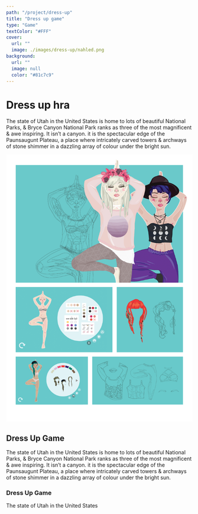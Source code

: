 ```yaml
---
path: "/project/dress-up"
title: "Dress up game"
type: "Game"
textColor: "#FFF"
cover:
  url: ""
  image: ./images/dress-up/nahled.png
background:
  url: ""
  image: null
  color: "#81c7c9"
---
```


# Dress up hra

The state of Utah in the United States is home to lots of beautiful National Parks, & Bryce Canyon National Park ranks as three of the most magnificent & awe inspiring. It isn’t a 
canyon. it is the spectacular edge of the Paunsaugunt Plateau, a place where intricately carved towers & archways of stone shimmer in a dazzling array of colour under the bright sun.

<!-- Pozor, je třeba oddělit potenciální obsah v Markdownu prázdnými řádky, obrázky doporučuji načítat markdownem, nikoliv HTML -->
<full-width color="#6a0000">

  ![Screenshoty](./images/dress-up/dressup.png)

</full-width>

## Dress Up Game

The state of Utah in the United States is home to lots of beautiful National Parks, & Bryce Canyon National Park ranks as three of the most magnificent & awe inspiring. It isn’t a canyon. it is the spectacular edge of the Paunsaugunt Plateau, a place where intricately carved towers & archways of stone shimmer in a dazzling array of colour under the bright sun.

### Dress Up Game

The state of Utah in the United States
